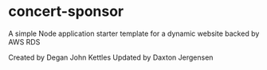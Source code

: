 # concert-sponsor
A simple Node application starter template for a dynamic website backed by AWS RDS

Created by Degan John Kettles
Updated by Daxton Jergensen
